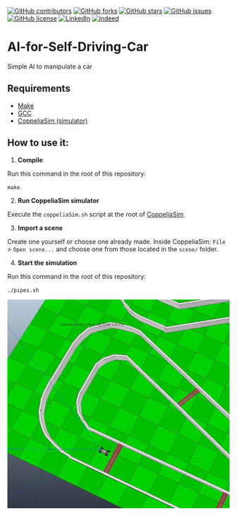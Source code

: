 [linkedin-shield]: https://img.shields.io/badge/-LinkedIn-black.svg?style=for-the-badge&logo=linkedin&colorB=555
[indeed-shield]: https://img.shields.io/badge/indeed-black.svg?style=for-the-badge&logo=indeed&colorB=555
[linkedin-url]: https://www.linkedin.com/in/ilia-s-a43b3b203/
[indeed-url]: https://my.indeed.com/p/u4iewhw/profile
[![GitHub contributors](https://img.shields.io/github/contributors/kajtteepitech/AI-for-Self-Driving-Car?style=for-the-badge)](https://github.com/kajtteepitech/AI-for-Self-Driving-Car/graphs/contributors)
[![GitHub forks](https://img.shields.io/github/forks/kajtteepitech/AI-for-Self-Driving-Car?style=for-the-badge)](https://github.com/kajtteepitech/AI-for-Self-Driving-Car/network)
[![GitHub stars](https://img.shields.io/github/stars/kajtteepitech/AI-for-Self-Driving-Car?style=for-the-badge)](https://github.com/kajtteepitech/AI-for-Self-Driving-Car/stargazers)
[![GitHub issues](https://img.shields.io/github/issues/kajtteepitech/AI-for-Self-Driving-Car?style=for-the-badge)](https://github.com/kajtteepitech/AI-for-Self-Driving-Car/issues)
[![GitHub license](https://img.shields.io/github/license/kajtteepitech/AI-for-Self-Driving-Car?style=for-the-badge)](https://github.com/kajtteepitech/AI-for-Self-Driving-Car)
[![LinkedIn][linkedin-shield]][linkedin-url]
[![indeed][indeed-shield]][indeed-url]
# AI-for-Self-Driving-Car
Simple AI to manipulate a car

## Requirements

 - [Make](https://www.gnu.org/software/make/)
 - [GCC](https://gcc.gnu.org/)
 - [CoppeliaSim (simulator)](https://www.coppeliarobotics.com/files/CoppeliaSim_Edu_V4_2_0_Ubuntu20_04.tar.xz)

## How to use it:

1. **Compile**

Run this command in the root of this repository:
```
make
```

 2. **Run CoppeliaSim simulator**

Execute the `coppeliaSim.sh` script at the root of [CoppeliaSim](https://www.coppeliarobotics.com/files/CoppeliaSim_Edu_V4_2_0_Ubuntu20_04.tar.xz).

 3. **Import a scene**

Create one yourself or choose one already made.
Inside CoppeliaSim: `File` > `Open scene...` and choose one  from those located in the `scene/` folder.

 4. **Start the simulation**

Run this command in the root of this repository:
```
./pipes.sh
```
<img alt="Demo" src="/Info/demo.gif"/>
